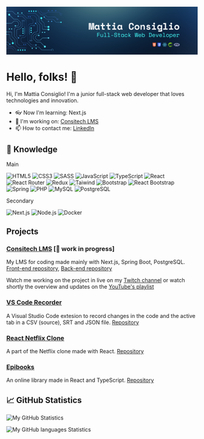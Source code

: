 ![Header Image](/banner.png)

# Hello, folks! 👋

Hi, I'm Mattia Consiglio! I'm a junior full-stack web developer that loves technologies and innovation.

- 👓 Now I'm learning: Next.js
- 🚧 I'm working on: [Consitech LMS](#consitech-lms--work-in-progress)
- 📫 How to contact me: [LinkedIn](https://www.linkedin.com/in/mattiaconsiglio/)

## 🔧 Knowledge
Main

![HTML5](https://img.shields.io/badge/HTML5-333?style=flat&logo=html5)
![CSS3](https://img.shields.io/badge/-CSS3-333?style=flat&logo=css3&logoColor=%231572B6)
![SASS](https://img.shields.io/badge/-SASS-333?style=flat&logo=sass)
![JavaScript](https://img.shields.io/badge/-JavaScript-333?style=flat&logo=javascript)
![TypeScript](https://img.shields.io/badge/-TypeScript-333?style=flat&logo=typescript)
![React](https://img.shields.io/badge/-React-333?style=flat&logo=react)
![React Router](https://img.shields.io/badge/-React_Router-333?style=flat&logo=reactrouter)
![Redux](https://img.shields.io/badge/-Redux-333?style=flat&logo=redux&logoColor=%23764ABC)
![Taiwind](https://img.shields.io/badge/-Taiwind_CCS-333?style=flat&logo=tailwindcss)
![Bootstrap](https://img.shields.io/badge/-Bootstrap-333?style=flat&logo=bootstrap)
![React Bootstrap](https://img.shields.io/badge/-React_Bootstrap-333?style=flat&logo=reactbootstrap)
![Spring](https://img.shields.io/badge/-Spring-333?style=flat&logo=spring)
![PHP](https://img.shields.io/badge/-PHP-333?style=flat&logo=php)
![MySQL](https://img.shields.io/badge/-MySQL-333?style=flat&logo=mysql)
![PostgreSQL](https://img.shields.io/badge/-PostgreSQL-333?style=flat&logo=postgresql)

Secondary

![Next.js](https://img.shields.io/badge/Next.js-333?style=flat&logo=nextdotjs)
![Node.js](https://img.shields.io/badge/-Node.js-333?style=flat&logo=node.js)
![Docker](https://img.shields.io/badge/-Docker-333?style=flat&logo=docker)


## Projects

### [Consitech LMS](https://lms.consitech.it/) [🚧 work in progress]
My LMS for coding made mainly with Next.js, Spring Boot, PostgreSQL.
[Front-end repository](https://github.com/mattia-consiglio/consitech-lms-front-end),
[Back-end repository](https://github.com/mattia-consiglio/consitech-lms-back-end)

Watch me working on the project in live on my [Twitch channel](https://www.twitch.tv/ilconsi96) or watch shortly the overview and updates on the [YouTube's playlist](https://www.youtube.com/playlist?list=PLPgZJVQ8m5YlZZ4HPgEIDZl5plD6U1OCV)

### [VS Code Recorder](https://marketplace.visualstudio.com/items?itemName=MattiaConsiglio.vs-code-recorder)

A Visual Studio Code extesion to record changes in the code and the active tab in a CSV (source), SRT and JSON file.
[Repository](https://github.com/mattia-consiglio/VS-Code-Recorder)

### [React Netflix Clone](https://ntflx-clone-mattia-consiglio.vercel.app/)
A part of the Netflix clone made with React.
[Repository](https://github.com/mattia-consiglio/react-netflix-clone)

### [Epibooks](https://epibooks.vercel.app/)
An online library made in React and TypeScript.
[Repository](https://github.com/mattia-consiglio/epibooks)

## 📈 GitHub Statistics

![My GitHub Statistics](https://github-readme-stats.vercel.app/api?username=mattia-consiglio&show_icons=true&theme=dark)

![My GitHub languages Statistics](https://github-readme-stats.vercel.app/api/top-langs/?username=mattia-consiglio&layout=compact&theme=dark)
